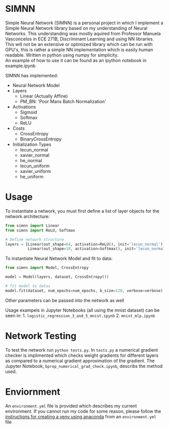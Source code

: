 # SIMNN
Simple Neural Network (SIMNN) is a personal project in which I implement a Simple Neural Network library based on my understanding of Neural Networks. This understanding was mostly aquired from Professor Manuela Vasconcelos in ECE 271B, Discriminant Learning and using NN libraries.  
This will not be an extensive or optimized library which can be run with GPU's, this is rather a simple NN implementation which is easily human readable. Written in python using numpy for simplicity.  
An example of how to use it can be found as an ipython notebook in example.ipynb

SIMNN has implemented:
- Neural Network Model
- Layers
	- Linear (Actually Affine)
	- PM_BN: 'Poor Mans Batch Normalization'
- Activations
	- Sigmoid
	- Softmax
	- ReLU
- Costs
	- CrossEntropy
	- BinaryCrossEntropy
- Initialization Types
	- lecun_normal
	- xavier_normal
	- he_normal
	- lecun_uniform
	- xavier_uniform
	- he_uniform

# Usage
To instantiate a network, you must first define a list of layer objects for the network architecture:

```python
from simnn import Linear
from simnn import ReLU, Softmax

# Define network structure
layers = [Linear(out_shape=64, activation=ReLU(), init='lecun_normal'),
          Linear(out_shape=10, activation=Softmax(), init='lecun_normal')]
```

To instantiate Neural Network Model and fit to data:

```python
from simnn import Model, CrossEntropy

model = Model(layers, dataset, CrossEntropy())

# fit model to datas
model.fit(dataset, num_epochs=num_epochs, b_size=128, verbose=verbose)
```

Other parameters can be passed into the network as well

Usage exampels in Jupyter Notebooks (all using the mnist dataset) can be seen in: 1. `logistic_regression_3_and_5_mnist.ipynb` 2. `mnist_mlp.ipynb`

# Network Testing
To test the network run `python tests.py`.
In `tests.py` a numerical gradient checker is implimented which checks weight gradients for different layers as compared to a numerical gradient approximation of the gradient. The Jupyter Notebook, `bprop_numerical_grad_check.ipynb`, describs the method used.

# Enviornment
An `environment.yml` file is provided which describes my current environment. If you cannot run my code for some reason, please follow the [instructions for creating a venv using anaconda](https://conda.io/docs/user-guide/tasks/manage-environments.html#creating-an-environment-from-an-environment-yml-file) from an `environment.yml` file
